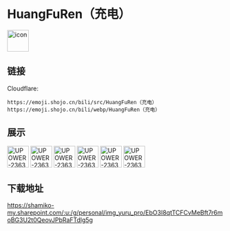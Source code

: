 # HuangFuRen（充电）
<img src="https://emoji.shojo.cn/bili/src/HuangFuRen（充电）/icon.png" width="50" height="50" alt="icon">

## 链接
Cloudflare:
```
https://emoji.shojo.cn/bili/src/HuangFuRen（充电）
https://emoji.shojo.cn/bili/webp/HuangFuRen（充电）
```
## 展示
<img src="https://emoji.shojo.cn/bili/src/HuangFuRen（充电）/UPOWER-23630128-告辞.png" width="50" height="50" alt="UPOWER-23630128-告辞">
<img src="https://emoji.shojo.cn/bili/src/HuangFuRen（充电）/UPOWER-23630128-口亨.png" width="50" height="50" alt="UPOWER-23630128-口亨">
<img src="https://emoji.shojo.cn/bili/src/HuangFuRen（充电）/UPOWER-23630128-警告.png" width="50" height="50" alt="UPOWER-23630128-警告">
<img src="https://emoji.shojo.cn/bili/src/HuangFuRen（充电）/UPOWER-23630128-略略.png" width="50" height="50" alt="UPOWER-23630128-略略">
<img src="https://emoji.shojo.cn/bili/src/HuangFuRen（充电）/UPOWER-23630128-嚣张.png" width="50" height="50" alt="UPOWER-23630128-嚣张">
<img src="https://emoji.shojo.cn/bili/src/HuangFuRen（充电）/UPOWER-23630128-疑惑.png" width="50" height="50" alt="UPOWER-23630128-疑惑">

## 下载地址

https://shamiko-my.sharepoint.com/:u:/g/personal/img_yuru_pro/EbO3I8qtTCFCvMeBft7r6moBG3U2t0QeovJPbRaFTdlg5g